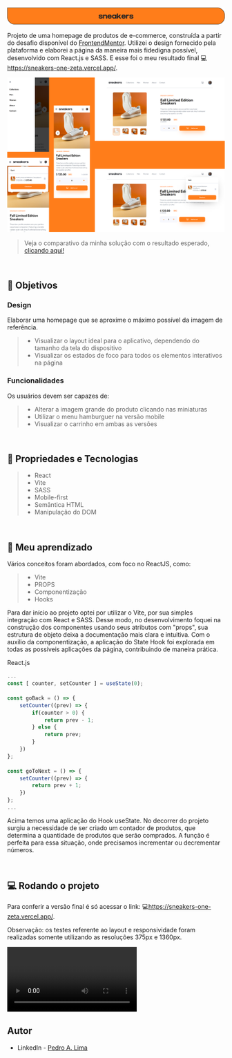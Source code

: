 ![#](./public/logo%201.svg)

Projeto de uma homepage de produtos de e-commerce, construída a partir do desafio disponível do [FrontendMentor](https://www.frontendmentor.io/challenges/ecommerce-product-page-UPsZ9MJp6). Utilizei o design fornecido pela plataforma e elaborei a página da maneira mais fidedigna possível, desenvolvido com React.js e SASS. E esse foi o meu resultado final 💻<https://sneakers-one-zeta.vercel.app/>.

![#](./public/Mask%20group.svg)

> Veja o comparativo da minha solução com o resultado esperado, [clicando aqui!](https://www.frontendmentor.io/solutions/homepage-de-produtos-de-ecommerce-qtyGelvJZG)

</br>

## 🎯 Objetivos

### Design

Elaborar uma homepage que se aproxime o máximo possível da imagem de referência.

> - Visualizar o layout ideal para o aplicativo, dependendo do tamanho da tela do dispositivo
> - Visualizar os estados de foco para todos os elementos interativos na página

### Funcionalidades

Os usuários devem ser capazes de:

> - Alterar a imagem grande do produto clicando nas miniaturas
> - Utilizar o menu hamburguer na versão mobile
> - Visualizar o carrinho em ambas as versões

</br>

## 🔧 Propriedades e Tecnologias

> - React
> - Vite
> - SASS
> - Mobile-first
> - Semântica HTML
> - Manipulação do DOM

</br>

## 🧠 Meu aprendizado

Vários conceitos foram abordados, com foco no ReactJS, como:

> - Vite
> - PROPS
> - Componentização
> - Hooks

Para dar início ao projeto optei por utilizar o Vite, por sua simples integração com React e SASS. Desse modo, no desenvolvimento foquei na construção dos componentes usando seus atributos com "props", sua estrutura de objeto deixa a documentação mais clara e intuitiva. Com o auxilio da componentização, a aplicação do State Hook foi explorada em todas as possíveis aplicações da página, contribuindo de maneira prática.

React.js

```js
...
const [ counter, setCounter ] = useState(0);

const goBack = () => {
    setCounter((prev) => {
        if(counter > 0) {
            return prev - 1;
        } else {
            return prev;
        }
    })
};

const goToNext = () => {
    setCounter((prev) => {
        return prev + 1;
    })
};
...
```

Acima temos uma aplicação do Hook useState. No decorrer do projeto surgiu a necessidade de ser criado um contador de produtos, que determina a quantidade de produtos que serão comprados. A função é perfeita para essa situação, onde precisamos incrementar ou decrementar números.

</br>

## 💻 Rodando o projeto

Para conferir a versão final é só acessar o link: 💻<https://sneakers-one-zeta.vercel.app/>.

Observação: os testes referente ao layout e responsividade foram realizadas somente utilizando as resoluções 375px e 1360px.

<html>
    <video>
        <source src="./public/video.mp4" type="video/mp4">
    </video>
</html>

</br>

## Autor

- LinkedIn - [Pedro A. Lima](https://www.linkedin.com/in/pedroalima6/)
